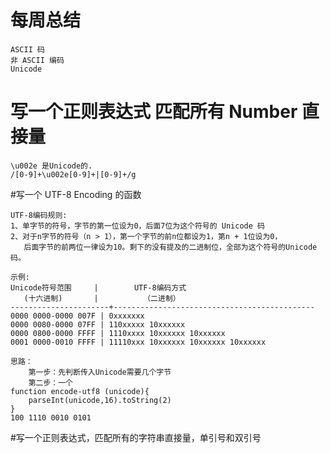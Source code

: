 # 每周总结
	ASCII 码
	非 ASCII 编码
	Unicode

# 写一个正则表达式 匹配所有 Number 直接量
	\u002e 是Unicode的.
	/[0-9]+\u002e[0-9]+|[0-9]+/g

#写一个 UTF-8 Encoding 的函数
	
	UTF-8编码规则:
	1、单字节的符号，字节的第一位设为0，后面7位为这个符号的 Unicode 码
	2、对于n字节的符号（n > 1），第一个字节的前n位都设为1，第n + 1位设为0，
	   后面字节的前两位一律设为10。剩下的没有提及的二进制位，全部为这个符号的Unicode码。
	   
	示例:
	Unicode符号范围     |        UTF-8编码方式
	   (十六进制)       |          （二进制）
	----------------------+---------------------------------------------
	0000 0000-0000 007F | 0xxxxxxx
	0000 0080-0000 07FF | 110xxxxx 10xxxxxx
	0000 0800-0000 FFFF | 1110xxxx 10xxxxxx 10xxxxxx
	0001 0000-0010 FFFF | 11110xxx 10xxxxxx 10xxxxxx 10xxxxxx
	
	思路：
		第一步：先判断传入Unicode需要几个字节
		第二步：一个
	function encode-utf8 (unicode){
		parseInt(unicode,16).toString(2)
	}
	100 1110 0010 0101
	

#写一个正则表达式，匹配所有的字符串直接量，单引号和双引号

